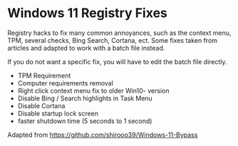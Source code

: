 # Windows 11 Registry Fixes
Registry hacks to fix many common annoyances, such as the context menu, TPM, several checks, Bing Search, Cortana, ect. Some fixes taken from articles and adapted to work with a batch file instead.



If you do not want a specific fix, you will have to edit the batch file directly.
* TPM Requirement
* Computer requirements removal
* Right click context menu fix to older Win10- version
* Disable Bing / Search highlights in Task Menu
* Disable Cortana
* Disable startup lock screen
* faster shutdown time (5 seconds to 1 second)



Adapted from 
https://github.com/shirooo39/Windows-11-Bypass
